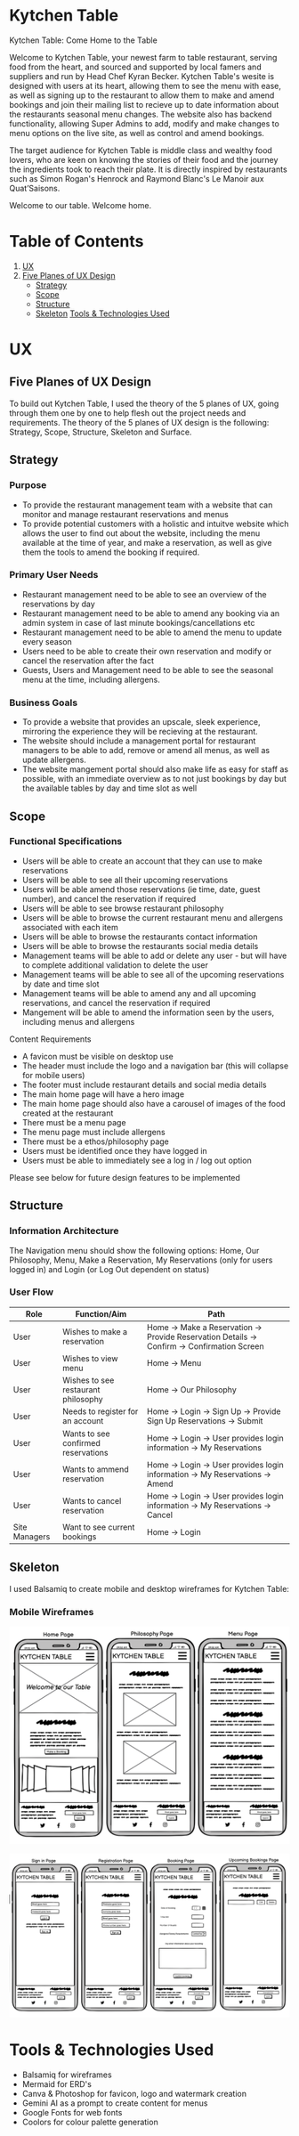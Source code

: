 # Kytchen Table

Kytchen Table: Come Home to the Table

Welcome to Kytchen Table, your newest farm to table restaurant, serving food from the heart, and sourced and supported by local famers and suppliers and run by Head Chef Kyran Becker. Kytchen Table's wesite is designed with users at its heart, allowing them to see the menu with ease, as well as signing up to the restaurant to allow them to make and amend bookings and join their mailing list to recieve up to date information about the restaurants seasonal menu changes. The website also has backend functionality, allowing Super Admins to add, modify and make changes to menu options on the live site, as well as control and amend bookings. 

The target audience for Kytchen Table is middle class and wealthy food lovers, who are keen on knowing the stories of their food and the journey the ingredients took to reach their plate. It is directly inspired by restaurants such as Simon Rogan's Henrock and Raymond Blanc's Le Manoir aux Quat’Saisons.

Welcome to our table. Welcome home.

# Table of Contents 
1. [UX](#ux)
2. [Five Planes of UX Design](#five-planes-of-ux-design)
    * [Strategy](#strategy)
    * [Scope](#scope)
    * [Structure](#structure)
    * [Skeleton](#skeleton)
[Tools & Technologies Used](#tools--technologies-used)

# UX
## Five Planes of UX Design
To build out Kytchen Table, I used the theory of the 5 planes of UX, going through them one by one to help flesh out the project needs and requirements. The theory of the 5 planes of UX design is the following: Strategy, Scope, Structure, Skeleton and Surface.

## Strategy
### Purpose
* To provide the restaurant management team with a website that can monitor and manage restaurant reservations and menus
* To provide potential customers with a holistic and intuitve website which allows the user to find out about the website, including the menu available at the time of year, and make a reservation, as well as give them the tools to amend the booking if required.

### Primary User Needs
* Restaurant management need to be able to see an overview of the reservations by day
* Restaurant management need to be able to amend any booking via an admin system in case of last minute bookings/cancellations etc
* Restaurant management need to be able to amend the menu to update every season
* Users need to be able to create their own reservation and modify or cancel the reservation after the fact
* Guests, Users and Management need to be able to see the seasonal menu at the time, including allergens. 

### Business Goals
* To provide a website that provides an upscale, sleek experience, mirroring the experience they will be recieving at the restaurant.
* The website should include a management portal for restaurant managers to be able to add, remove or amend all menus, as well as update allergens. 
* The website mangement portal should also make life as easy for staff as possible, with an immediate overview as to not just bookings by day but the available tables by day and time slot as well

## Scope
### Functional Specifications
* Users will be able to create an account that they can use to make reservations
* Users will be able to see all their upcoming reservations
* Users will be able amend those reservations (ie time, date, guest number), and cancel the reservation if required
* Users will be able to see browse restaurant philosophy
* Users will be able to browse the current restaurant menu and allergens associated with each item
* Users will be able to browse the restaurants contact information
* Users will be able to browse the restaurants social media details
* Management teams will be able to add or delete any user - but will have to complete additional validation to delete the user
* Management teams will be able to see all of the upcoming reservations by date and time slot
* Management teams will be able to amend any and all upcoming reservations, and cancel the reservation if required
* Mangement will be able to amend the information seen by the users, including menus and allergens

Content Requirements
* A favicon must be visible on desktop use
* The header must include the logo and a navigation bar (this will collapse for mobile users)
* The footer must include restaurant details and social media details
* The main home page will have a hero image
* The main home page should also have a carousel of images of the food created at the restaurant
* There must be a menu page
* The menu page must include allergens
* There must be a ethos/philosophy page
* Users must be identified once they have logged in 
* Users must be able to immediately see a log in / log out option

Please see below for future design features to be implemented

## Structure
### Information Architecture
The Navigation menu should show the following options: Home, Our Philosophy, Menu, Make a Reservation, My Reservations (only for users logged in) and Login (or Log Out dependent on status)

### User Flow
Role | Function/Aim | Path
--- | --- | ---
User | Wishes to make a reservation | Home -> Make a Reservation -> Provide Reservation Details -> Confirm -> Confirmation Screen
User | Wishes to view menu | Home -> Menu
User | Wishes to see restaurant philosophy | Home -> Our Philosophy
User | Needs to register for an account | Home -> Login -> Sign Up -> Provide Sign Up Reservations -> Submit
User | Wants to see confirmed reservations | Home -> Login -> User provides login information -> My Reservations
User | Wants to ammend reservation | Home -> Login -> User provides login information -> My Reservations -> Amend
User | Wants to cancel reservation | Home -> Login -> User provides login information -> My Reservations -> Cancel
Site Managers | Want to see current bookings | Home -> Login

## Skeleton
I used Balsamiq to create mobile and desktop wireframes for Kytchen Table:

### Mobile Wireframes
![Mobile Wireframes One](https://github.com/foster95/kytchentable/blob/main/static/images/readme/mobile-wireframes-set-one.png)

![Mobile Wireframes Two](https://github.com/foster95/kytchentable/blob/main/static/images/readme/mobile-wireframes-set-two.png)




# Tools & Technologies Used
* Balsamiq for wireframes
* Mermaid for ERD's
* Canva & Photoshop for favicon, logo and watermark creation
* Gemini AI as a prompt to create content for menus
* Google Fonts for web fonts
* Coolors for colour palette generation